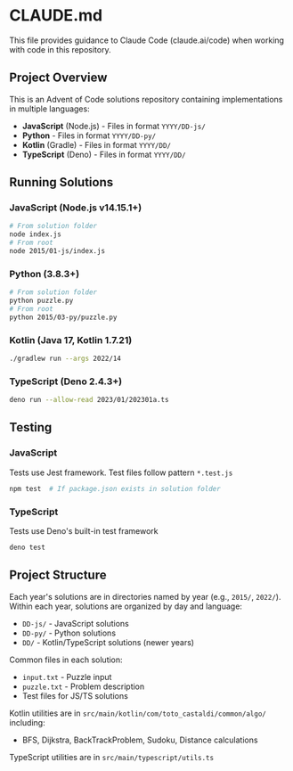 # CLAUDE.md

This file provides guidance to Claude Code (claude.ai/code) when working with code in this repository.

## Project Overview

This is an Advent of Code solutions repository containing implementations in multiple languages:
- **JavaScript** (Node.js) - Files in format `YYYY/DD-js/`
- **Python** - Files in format `YYYY/DD-py/`
- **Kotlin** (Gradle) - Files in format `YYYY/DD/`
- **TypeScript** (Deno) - Files in format `YYYY/DD/`

## Running Solutions

### JavaScript (Node.js v14.15.1+)
```bash
# From solution folder
node index.js
# From root
node 2015/01-js/index.js
```

### Python (3.8.3+)
```bash
# From solution folder
python puzzle.py
# From root
python 2015/03-py/puzzle.py
```

### Kotlin (Java 17, Kotlin 1.7.21)
```bash
./gradlew run --args 2022/14
```

### TypeScript (Deno 2.4.3+)
```bash
deno run --allow-read 2023/01/202301a.ts
```

## Testing

### JavaScript
Tests use Jest framework. Test files follow pattern `*.test.js`
```bash
npm test  # If package.json exists in solution folder
```

### TypeScript
Tests use Deno's built-in test framework
```bash
deno test
```

## Project Structure

Each year's solutions are in directories named by year (e.g., `2015/`, `2022/`).
Within each year, solutions are organized by day and language:
- `DD-js/` - JavaScript solutions
- `DD-py/` - Python solutions
- `DD/` - Kotlin/TypeScript solutions (newer years)

Common files in each solution:
- `input.txt` - Puzzle input
- `puzzle.txt` - Problem description
- Test files for JS/TS solutions

Kotlin utilities are in `src/main/kotlin/com/toto_castaldi/common/algo/` including:
- BFS, Dijkstra, BackTrackProblem, Sudoku, Distance calculations

TypeScript utilities are in `src/main/typescript/utils.ts`